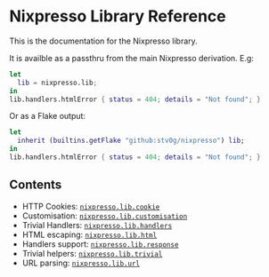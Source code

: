 # Nixpresso Library Reference

This is the documentation for the Nixpresso library.

It is availble as a passthru from the main Nixpresso derivation. E.g:

```nix
let
  lib = nixpresso.lib;
in
lib.handlers.htmlError { status = 404; details = "Not found"; }
```

Or as a Flake output:

```nix
let
  inherit (builtins.getFlake "github:stv0g/nixpresso") lib;
in
lib.handlers.htmlError { status = 404; details = "Not found"; }
```

## Contents

* HTTP Cookies: [`nixpresso.lib.cookie`](./cookie.md)
* Customisation: [`nixpresso.lib.customisation`](./customisation.md)
* Trivial Handlers: [`nixpresso.lib.handlers`](./handlers.md)
* HTML escaping: [`nixpresso.lib.html`](./html.md)
* Handlers support: [`nixpresso.lib.response`](./response.md)
* Trivial helpers: [`nixpresso.lib.trivial`](./trivial.md)
* URL parsing: [`nixpresso.lib.url`](./url.md)
